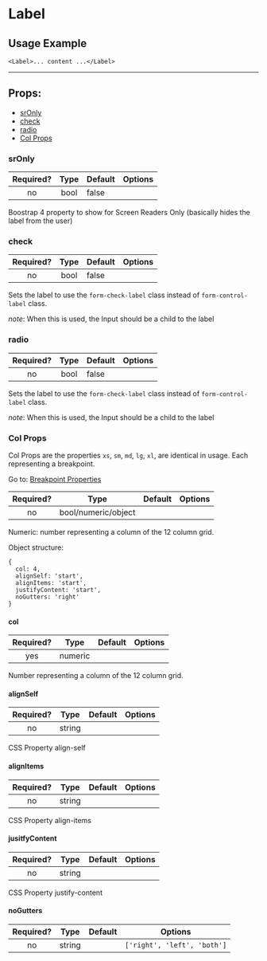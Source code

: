 # Label

## Usage Example

```JSX
<Label>... content ...</Label>
```

---

## Props:

* [srOnly](#srconly)
* [check](#check)
* [radio](#radio)
* [Col Props](#col-props)


### srOnly

| Required? | Type | Default | Options |
|:---:|:---:|---|---|
| no | bool | false | |

Boostrap 4 property to show for Screen Readers Only
(basically hides the label from the user)

### check

| Required? | Type | Default | Options |
|:---:|:---:|---|---|
| no | bool | false | |

Sets the label to use the `form-check-label` class instead of `form-control-label` class.

*note*: When this is used, the Input should be a child to the label

### radio

| Required? | Type | Default | Options |
|:---:|:---:|---|---|
| no | bool | false | |

Sets the label to use the `form-check-label` class instead of `form-control-label` class.

*note*: When this is used, the Input should be a child to the label

### Col Props

Col Props are the properties `xs`, `sm`, `md`, `lg`, `xl`, are identical in usage. Each representing a breakpoint.

Go to: [Breakpoint Properties](/README.md#breakpoint-properties)

| Required? | Type | Default | Options |
|:---:|:---:|---|---|
| no | bool/numeric/object | | |

Numeric: number representing a column of the 12 column grid.

Object structure:

```
{
  col: 4,
  alignSelf: 'start',
  alignItems: 'start',
  justifyContent: 'start',
  noGutters: 'right'
}
```

#### col

| Required? | Type | Default | Options |
|:---:|:---:|---|---|
| yes | numeric | |  |

Number representing a column of the 12 column grid.

#### alignSelf

| Required? | Type | Default | Options |
|:---:|:---:|---|---|
| no | string | |  |

CSS Property align-self

#### alignItems

| Required? | Type | Default | Options |
|:---:|:---:|---|---|
| no | string | |  |

CSS Property align-items

#### jusitfyContent

| Required? | Type | Default | Options |
|:---:|:---:|---|---|
| no | string | |  |

CSS Property justify-content

#### noGutters

| Required? | Type | Default | Options |
|:---:|:---:|---|---|
| no | string | | `['right', 'left', 'both']` |